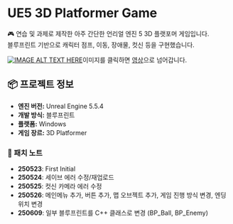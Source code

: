 
# UE5 3D Platformer Game

🎮 연습 및 과제로 제작한 아주 간단한 언리얼 엔진 5 3D 플랫포머 게임입니다.  
블루프린트 기반으로 캐릭터 점프, 이동, 장애물, 컷신 등을 구현했습니다.

[![IMAGE ALT TEXT HERE](https://velog.velcdn.com/images/gwakgh/post/1051a2f7-c9cd-499d-b175-f58fd8031aa0/image.PNG
)](https://youtu.be/nR15HqSaDPI?si=fFnFjHRzNTXCzetT)이미지를 클릭하면 [영상](https://youtu.be/nR15HqSaDPI?si=fFnFjHRzNTXCzetT)으로 넘어갑니다.


## 📦 프로젝트 정보

- **엔진 버전:** Unreal Engine 5.5.4
- **개발 방식:** 블루프린트
- **플랫폼:** Windows
- **게임 장르:** 3D Platformer


### 🔧 패치 노트
- **250523**: First Initial
- **250524**: 세이브 에러 수정/재업로드
- **250525**: 컷신 카메라 에러 수정
- **250526**: 메인메뉴 추가, 버튼 추가, 맵 오브젝트 추가, 게임 진행 방식 변경, 엔딩 위치 변경
- **250609**: 일부 블루프린트를 C++ 클래스로 변경 (BP_Ball, BP_Enemy)